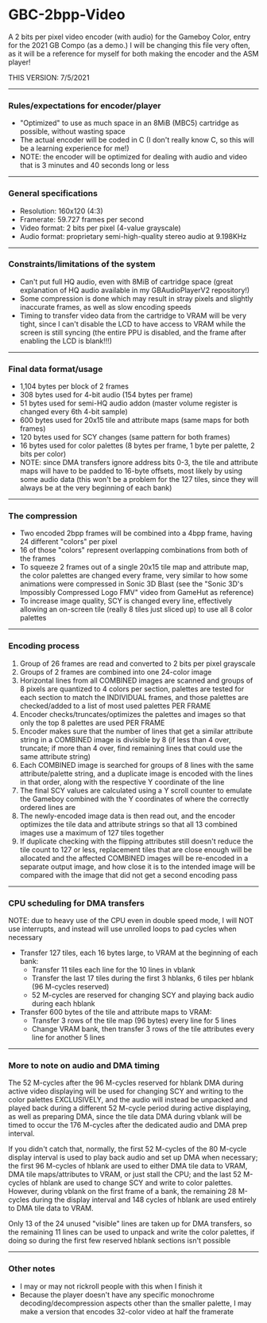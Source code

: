 # GBC-2bpp-Video
A 2 bits per pixel video encoder (with audio) for the Gameboy Color, entry for the 2021 GB Compo (as a demo.)
I will be changing this file very often, as it will be a reference for myself for both making the encoder and the ASM player!

THIS VERSION: 7/5/2021

---

### Rules/expectations for encoder/player
- "Optimized" to use as much space in an 8MiB (MBC5) cartridge as possible, without wasting space
- The actual encoder will be coded in C (I don't really know C, so this will be a learning experience for me!)
- NOTE: the encoder will be optimized for dealing with audio and video that is 3 minutes and 40 seconds long or less

---

### General specifications
- Resolution: 160x120 (4:3)
- Framerate: 59.727 frames per second
- Video format: 2 bits per pixel (4-value grayscale)
- Audio format: proprietary semi-high-quality stereo audio at 9.198KHz

---

### Constraints/limitations of the system
- Can't put full HQ audio, even with 8MiB of cartridge space (great explanation of HQ audio available in my GBAudioPlayerV2 repository!)
- Some compression is done which may result in stray pixels and slightly inaccurate frames, as well as slow encoding speeds
- Timing to transfer video data from the cartridge to VRAM will be very tight, since I can't disable the LCD to have access to VRAM while the screen is still syncing (the entire PPU is disabled, and the frame after enabling the LCD is blank!!!)

---

### Final data format/usage
- 1,104 bytes per block of 2 frames
- 308 bytes used for 4-bit audio (154 bytes per frame)
- 51 bytes used for semi-HQ audio addon (master volume register is changed every 6th 4-bit sample)
- 600 bytes used for 20x15 tile and attribute maps (same maps for both frames)
- 120 bytes used for SCY changes (same pattern for both frames)
- 16 bytes used for color palettes (8 bytes per frame, 1 byte per palette, 2 bits per color)
- NOTE: since DMA transfers ignore address bits 0-3, the tile and attribute maps will have to be padded to 16-byte offsets, most likely by using some audio data (this won't be a problem for the 127 tiles, since they will always be at the very beginning of each bank)

---

### The compression
- Two encoded 2bpp frames will be combined into a 4bpp frame, having 24 different "colors" per pixel
- 16 of those "colors" represent overlapping combinations from both of the frames
- To squeeze 2 frames out of a single 20x15 tile map and attribute map, the color palettes are changed every frame, very similar to how some animations were compressed in Sonic 3D Blast (see the "Sonic 3D's Impossibly Compressed Logo FMV" video from GameHut as reference)
- To increase image quality, SCY is changed every line, effectively allowing an on-screen tile (really 8 tiles just sliced up) to use all 8 color palettes

---

### Encoding process
1. Group of 26 frames are read and converted to 2 bits per pixel grayscale
2. Groups of 2 frames are combined into one 24-color image
3. Horizontal lines from all COMBINED images are scanned and groups of 8 pixels are quantized to 4 colors per section, palettes are tested for each section to match the INDIVIDUAL frames, and those palettes are checked/added to a list of most used palettes PER FRAME
4. Encoder checks/truncates/optimizes the palettes and images so that only the top 8 palettes are used PER FRAME
5. Encoder makes sure that the number of lines that get a similar attribute string in a COMBINED image is divisible by 8 (if less than 4 over, truncate; if more than 4 over, find remaining lines that could use the same attribute string)
6. Each COMBINED image is searched for groups of 8 lines with the same attribute/palette string, and a duplicate image is encoded with the lines in that order, along with the respective Y coordinate of the line
7. The final SCY values are calculated using a Y scroll counter to emulate the Gameboy combined with the Y coordinates of where the correctly ordered lines are
8. The newly-encoded image data is then read out, and the encoder optimizes the tile data and attribute strings so that all 13 combined images use a maximum of 127 tiles together
9. If duplicate checking with the flipping attributes still doesn't reduce the tile count to 127 or less, replacement tiles that are close enough will be allocated and the affected COMBINED images will be re-encoded in a separate output image, and how close it is to the intended image will be compared with the image that did not get a second encoding pass

---

### CPU scheduling for DMA transfers
NOTE: due to heavy use of the CPU even in double speed mode, I will NOT use interrupts, and instead will use unrolled loops to pad cycles when necessary
- Transfer 127 tiles, each 16 bytes large, to VRAM at the beginning of each bank:
  - Transfer 11 tiles each line for the 10 lines in vblank
  - Transfer the last 17 tiles during the first 3 hblanks, 6 tiles per hblank (96 M-cycles reserved)
  - 52 M-cycles are reserved for changing SCY and playing back audio during each hblank
- Transfer 600 bytes of the tile and attribute maps to VRAM:
  - Transfer 3 rows of the tile map (96 bytes) every line for 5 lines
  - Change VRAM bank, then transfer 3 rows of the tile attributes every line for another 5 lines

---

### More to note on audio and DMA timing
The 52 M-cycles after the 96 M-cycles reserved for hblank DMA during active video displaying will be used for changing SCY and writing to the color palettes EXCLUSIVELY, and the audio will instead be unpacked and played back during a different 52 M-cycle period during active displaying, as well as preparing DMA, since the tile data DMA during vblank will be timed to occur the 176 M-cycles after the dedicated audio and DMA prep interval.

If you didn't catch that, normally, the first 52 M-cycles of the 80 M-cycle display interval is used to play back audio and set up DMA when necessary; the first 96 M-cycles of hblank are used to either DMA tile data to VRAM, DMA tile maps/attributes to VRAM, or just stall the CPU; and the last 52 M-cycles of hblank are used to change SCY and write to color palettes. However, during vblank on the first frame of a bank, the remaining 28 M-cycles during the display interval and 148 cycles of hblank are used entirely to DMA tile data to VRAM.

Only 13 of the 24 unused "visible" lines are taken up for DMA transfers, so the remaining 11 lines can be used to unpack and write the color palettes, if doing so during the first few reserved hblank sections isn't possible

---

### Other notes
- I may or may not rickroll people with this when I finish it
- Because the player doesn't have any specific monochrome decoding/decompression aspects other than the smaller palette, I may make a version that encodes 32-color video at half the framerate
